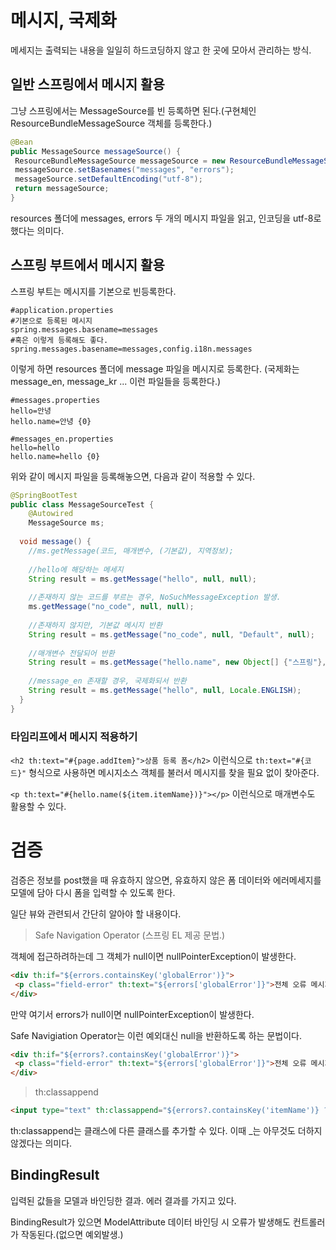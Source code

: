 # 메시지, 국제화

메세지는 출력되는 내용을 일일히 하드코딩하지 않고 한 곳에 모아서 관리하는 방식.

## 일반 스프링에서 메시지 활용

그냥 스프링에서는 MessageSource를 빈 등록하면 된다.(구현체인 ResourceBundleMessageSource 객체를 등록한다.)

```java
@Bean
public MessageSource messageSource() {
 ResourceBundleMessageSource messageSource = new ResourceBundleMessageSource();
 messageSource.setBasenames("messages", "errors");
 messageSource.setDefaultEncoding("utf-8");
 return messageSource;
}
```

resources 폴더에 messages, errors 두 개의 메시지 파일을 읽고, 인코딩을 utf-8로 했다는 의미다.

## 스프링 부트에서 메시지 활용

스프링 부트는 메시지를 기본으로 빈등록한다.

```properties
#application.properties
#기본으로 등록된 메시지
spring.messages.basename=messages
#혹은 이렇게 등록해도 좋다.
spring.messages.basename=messages,config.i18n.messages
```

이렇게 하면 resources 폴더에 message 파일을 메시지로 등록한다. (국제화는 message_en, message_kr ... 이런 파일들을 등록한다.)

```properties
#messages.properties
hello=안녕
hello.name=안녕 {0}
```

```properties
#messages_en.properties
hello=hello
hello.name=hello {0}
```

위와 같이 메시지 파일을 등록해놓으면, 다음과 같이 적용할 수 있다.

```java
@SpringBootTest
public class MessageSourceTest {
	@Autowired
	MessageSource ms;
	
  void message() {
    //ms.getMessage(코드, 매개변수, (기본값), 지역정보);
    
    //hello에 해당하는 메세지
    String result = ms.getMessage("hello", null, null);
    
    //존재하지 않는 코드를 부르는 경우, NoSuchMessageException 발생.
    ms.getMessage("no_code", null, null);
    
    //존재하지 않지만, 기본값 메시지 반환
    String result = ms.getMessage("no_code", null, "Default", null);
    
    //매개변수 전달되어 반환
    String result = ms.getMessage("hello.name", new Object[] {"스프링"}, null);
    
    //message_en 존재할 경우, 국제화되서 반환
    String result = ms.getMessage("hello", null, Locale.ENGLISH); 
  }
}
```

### 타임리프에서 메시지 적용하기

`<h2 th:text="#{page.addItem}">상품 등록 폼</h2>` 이런식으로 `th:text="#{코드}"` 형식으로 사용하면 
메시지소스 객체를 불러서 메시지를 찾을 필요 없이 찾아준다.

`<p th:text="#{hello.name(${item.itemName})}"></p>` 이런식으로 매개변수도 활용할 수 있다.



# 검증

검증은 정보를 post했을 때 유효하지 않으면, 유효하지 않은 폼 데이터와 에러메세지를 모델에 담아 다시 폼을 입력할 수 있도록 한다.

일단 뷰와 관련되서 간단히 알아야 할 내용이다.

> Safe Navigation Operator (스프링 EL 제공 문법.)

객체에 접근하려하는데 그 객체가 null이면 nullPointerException이 발생한다.

```html
<div th:if="${errors.containsKey('globalError')}">
 <p class="field-error" th:text="${errors['globalError']}">전체 오류 메시지</p>
</div>
```

만약 여기서 errors가 null이면 nullPointerException이 발생한다.

Safe Navigiation Operator는 이런 예외대신 null을 반환하도록 하는 문법이다.

```html
<div th:if="${errors?.containsKey('globalError')}">
 <p class="field-error" th:text="${errors['globalError']}">전체 오류 메시지</p>
</div>
```

> th:classappend

```html
<input type="text" th:classappend="${errors?.containsKey('itemName')} ? 'fielderror' : _" class="form-control">
```

th:classappend는 클래스에 다른 클래스를 추가할 수 있다. 이때 _는 아무것도 더하지 않겠다는 의미다.

## BindingResult

입력된 값들을 모델과 바인딩한 결과. 에러 결과를 가지고 있다.

BindingResult가 있으면 ModelAttribute 데이터 바인딩 시 오류가 발생해도 컨트롤러가 작동된다.(없으면 예외발생.)
